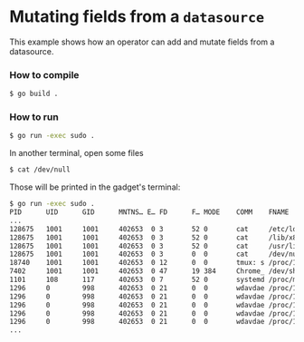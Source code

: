 # Mutating fields from a `datasource`

This example shows how an operator can add and mutate fields from a datasource.

### How to compile

```bash
$ go build .
```

### How to run

```bash
$ go run -exec sudo .
```

In another terminal, open some files

```bash
$ cat /dev/null
```

Those will be printed in the gadget's terminal:

```bash
$ go run -exec sudo .
PID      UID      GID      MNTNS… E… FD      F… MODE    COMM    FNAME          IS_ROOT
...
128675   1001     1001     402653  0 3       52 0       cat     /etc/ld.so.cac false
128675   1001     1001     402653  0 3       52 0       cat     /lib/x86_64-li false
128675   1001     1001     402653  0 3       52 0       cat     /usr/lib/local false
128675   1001     1001     402653  0 3       0  0       cat     /dev/null      false
18740    1001     1001     402653  0 12      0  0       tmux: s /proc/124706/c false
7402     1001     1001     402653  0 47      19 384     Chrome_ /dev/shm/.com. false
1101     108      117      402653  0 7       52 0       systemd /proc/meminfo  false
1296     0        998      402653  0 21      0  0       wdavdae /proc/128676/s true
1296     0        998      402653  0 21      0  0       wdavdae /proc/128676/c true
1296     0        998      402653  0 21      0  0       wdavdae /proc/128676/s true
1296     0        998      402653  0 21      0  0       wdavdae /proc/128676/s true
1296     0        998      402653  0 21      0  0       wdavdae /proc/128676/c true
...
```
